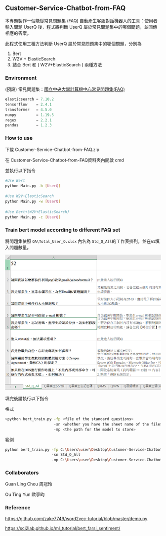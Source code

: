 ## Customer-Service-Chatbot-from-FAQ
本專題製作一個能從常見問題集 (FAQ) 自動產生客服對話機器人的工具：使用者輸入問題 UserQ 後，程式將判斷 UserQ 屬於常見問題集中的哪個問題，並回傳相應的答案。

此程式使用三種方法判斷 UserQ 屬於常見問題集中的哪個問題，分別為
1. Bert
2. W2V + ElasticSearch
3. 結合 Bert 和 ( W2V+ElasticSearch ) 兩種方法
### Environment


(預設) 常見問題集：[國立中央大學計算機中心常見問題集(FAQ)](https://www.cc.ncu.edu.tw/page/qna)
```python
elasticsearch = 7.10.2
tensorflow    = 2.4.1
transformer   = 4.5.0
numpy         = 1.19.5
regex         = 2.2.1
pandas        = 1.2.3
```
### How to use

下載 Customer-Service-Chatbot-from-FAQ.zip

在 Customer-Service-Chatbot-from-FAQ資料夾內開啟 cmd

並執行以下指令

```bash
#Use Bert
python Main.py -b [UserQ]

#Use W2V+ElasticSearch 
python Main.py -w [UserQ]

#Use Bert+(W2V+ElasticSearch)
python Main.py -c [UserQ]
```
### Train bert model according to different FAQ set

將問題集依照 `QA\Total_User_Q.xlsx` 內名為 `Std_Q_All`的工作表排列，並在`A1`填入問題數量。

![imgs](https://github.com/OuTingYun/Customer-Service-Chatbot-from-FAQ/blob/master/README/Std_Q_All.png)

填完後請執行以下指令

格式
```bash
>python bert_train.py -fp <file of the standard questions>
            	      -sn <whether you have the sheet name of the file>
	                  -mp <the path for the model to store>

```
範例
```bash
python bert_train.py -fp C:\Users\user\Desktop\Customer-Service-Chatbot-from-FAQ\QA\Total_User_Q.xlsx 
		             -sn Std_Q_All 
	        	     -mp C:\Users\user\Desktop\Customer-Service-Chatbot-from-FAQ\Model\bert.h5
```


### Collaborators

Guan Ling Chou 周冠玲 

Ou Ting Yun    歐亭昀
### Reference

https://github.com/zake7749/word2vec-tutorial/blob/master/demo.py

https://sci2lab.github.io/ml_tutorial/bert_farsi_sentiment/